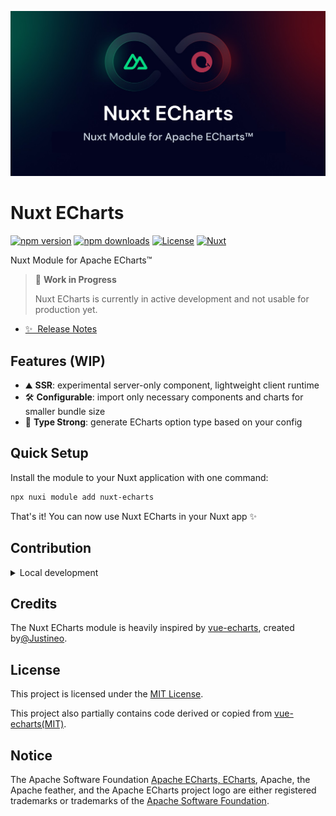 ![nuxt-echarts](./.github/assets/social-card.png)

# Nuxt ECharts

[![npm version][npm-version-src]][npm-version-href]
[![npm downloads][npm-downloads-src]][npm-downloads-href]
[![License][license-src]][license-href]
[![Nuxt][nuxt-src]][nuxt-href]

Nuxt Module for Apache ECharts™

> 🚧 **Work in Progress**
>
> Nuxt ECharts is currently in active development and not usable for production yet.

- [✨ &nbsp;Release Notes](/CHANGELOG.md)
  <!-- - [🏀 Online playground](https://stackblitz.com/github/your-org/nuxt-echarts?file=playground%2Fapp.vue) -->
  <!-- - [📖 &nbsp;Documentation](https://example.com) -->

## Features (WIP)

<!-- Highlight some of the features your module provide here -->

- ⛰ **SSR**: experimental server-only component, lightweight client runtime
- 🛠️ **Configurable**: import only necessary components and charts for smaller bundle size
- 🦾 **Type Strong**: generate ECharts option type based on your config

## Quick Setup

Install the module to your Nuxt application with one command:

```bash
npx nuxi module add nuxt-echarts
```

That's it! You can now use Nuxt ECharts in your Nuxt app ✨

## Contribution

<details>
  <summary>Local development</summary>
  
  ```bash
  # Install dependencies
  pnpm install
  
  # Generate type stubs
  pnpm run dev:prepare
  
  # Develop with the playground
  pnpm run dev
  
  # Build the playground
  pnpm run dev:build
  
  # Run ESLint
  pnpm run lint
  
  # Format with Prettier
  pnpm run format
  
  # Run Vitest
  pnpm run test
  pnpm run test:watch
  
  # Release new version
  pnpm run release
  ```

</details>

## Credits

The Nuxt ECharts module is heavily inspired by [vue-echarts](https://github.com/ecomfe/vue-echarts), created by[@Justineo](https://github.com/Justineo).

## License

This project is licensed under the [MIT License](./LICENSE).

This project also partially contains code derived or copied from [vue-echarts(MIT)](https://github.com/ecomfe/vue-echarts/blob/main/LICENSE).

## Notice

The Apache Software Foundation [Apache ECharts, ECharts](https://echarts.apache.org/), Apache, the Apache feather, and the Apache ECharts project logo are either registered trademarks or trademarks of the [Apache Software Foundation](https://www.apache.org/).

<!-- Badges -->

[npm-version-src]: https://img.shields.io/npm/v/nuxt-echarts/latest.svg?style=flat&colorA=020420&colorB=00DC82
[npm-version-href]: https://npmjs.com/package/nuxt-echarts
[npm-downloads-src]: https://img.shields.io/npm/dm/nuxt-echarts.svg?style=flat&colorA=020420&colorB=00DC82
[npm-downloads-href]: https://npmjs.com/package/nuxt-echarts
[license-src]: https://img.shields.io/npm/l/nuxt-echarts.svg?style=flat&colorA=020420&colorB=00DC82
[license-href]: https://npmjs.com/package/nuxt-echarts
[nuxt-src]: https://img.shields.io/badge/Nuxt-020420?logo=nuxt.js
[nuxt-href]: https://nuxt.com
